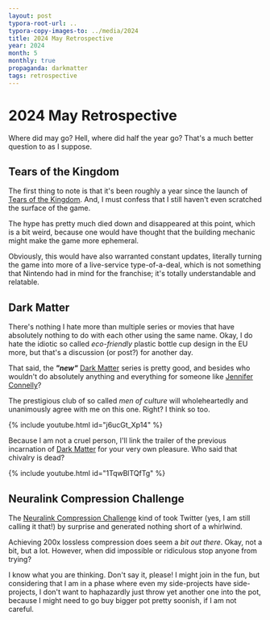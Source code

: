 ```yaml
---
layout: post
typora-root-url: ..
typora-copy-images-to: ../media/2024
title: 2024 May Retrospective
year: 2024
month: 5
monthly: true
propaganda: darkmatter
tags: retrospective
---
```


# 2024 May Retrospective

Where did may go? Hell, where did half the year go? That's a much better question to as I suppose.

## Tears of the Kingdom

The first thing to note is that it's been roughly a year since the launch of [Tears of the Kingdom][totk]. And, I  must confess that I still haven't even scratched the surface of the game. 

The hype has pretty much died down and disappeared at this point, which is a bit weird, because one would have thought that the building mechanic might make the game more ephemeral.

Obviously, this would have also warranted constant updates, literally turning the game into more of a live-service type-of-a-deal, which is not something that Nintendo had in mind for the franchise; it's totally understandable and relatable.

## Dark Matter

There's nothing I hate more than multiple series or movies that have absolutely nothing to do with each other using the same name. Okay, I do hate the idiotic so called *eco-friendly* plastic bottle cup design in the EU more, but that's a discussion (or post?) for another day.

That said, the ***"new"*** [Dark Matter][darkmatteryounger] series is pretty good, and besides who wouldn't do absolutely anything and everything for someone like [Jennifer Connelly][jc]?

The prestigious club of so called *men of culture* will wholeheartedly and unanimously agree with me on this one. Right? I think so too.

{% include youtube.html id="j6ucGt_Xp14" %}

Because I am not a cruel person, I'll link the trailer of the previous incarnation of [Dark Matter][darkmatterelder] for your very own pleasure. Who said that chivalry is dead?

{% include youtube.html id="1TqwBlTQfTg" %}

## Neuralink Compression Challenge

The [Neuralink Compression Challenge][ncc] kind of took Twitter (yes, I am still calling it that!) by surprise and generated nothing short of a whirlwind.

Achieving 200x lossless compression does seem a *bit out there*. Okay, not a bit, but a lot. However, when did impossible or ridiculous stop anyone from trying?

I know what you are thinking. Don't say it, please! I might join in the fun, but considering that I am in a phase where even my side-projects have side-projects, I don't want to haphazardly just throw yet another one into the pot, because I might need to go buy bigger pot pretty soonish, if I am not careful.

[jc]: https://en.wikipedia.org/wiki/Jennifer_Connelly
[darkmatteryounger]: https://en.wikipedia.org/wiki/Dark_Matter_(2024_TV_series)
[darkmatterelder]: https://en.wikipedia.org/wiki/Dark_Matter_(2015_TV_series)
[totk]: https://en.wikipedia.org/wiki/The_Legend_of_Zelda:_Tears_of_the_Kingdom
[ncc]: https://content.neuralink.com/compression-challenge/README.html
